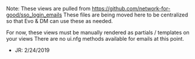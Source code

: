 Note:
These views are pulled from https://github.com/network-for-good/sso_login_emails
These files are being moved here to be centralized so that Evo & DM can use these
as needed.

For now, these views must be manually rendered as partials / templates on your views
There are no ui.nfg methods available for emails at this point.
- JR: 2/24/2019